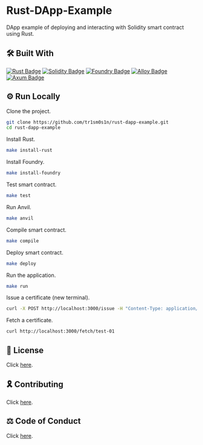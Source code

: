 # Rust-DApp-Example

DApp example of deploying and interacting with Solidity smart contract using Rust.

## 🛠 Built With

[![Rust Badge](https://img.shields.io/badge/Rust-000?logo=rust&logoColor=fff&style=for-the-badge)](https://www.rust-lang.org/)
[![Solidity Badge](https://img.shields.io/badge/Solidity-363636?logo=solidity&logoColor=fff&style=for-the-badge)](https://soliditylang.org/)
[![Foundry Badge](https://img.shields.io/badge/Foundry-3C3C3D?logo=ethereum&logoColor=fff&style=for-the-badge)](https://book.getfoundry.sh/)
[![Alloy Badge](https://img.shields.io/badge/Alloy-3C3C3D?logo=ethereum&logoColor=fff&style=for-the-badge)](https://alloy.rs/)
[![Axum Badge](https://img.shields.io/badge/Axum-000?logo=rust&logoColor=fff&style=for-the-badge)](https://docs.rs/axum/latest/axum/)

## ⚙️ Run Locally

Clone the project.

```bash
git clone https://github.com/tr1sm0s1n/rust-dapp-example.git
cd rust-dapp-example
```

Install Rust.

```bash
make install-rust
```

Install Foundry.

```bash
make install-foundry
```

Test smart contract.

```bash
make test
```

Run Anvil.

```bash
make anvil
```

Compile smart contract.

```bash
make compile
```

Deploy smart contract.

```bash
make deploy
```

Run the application.

```bash
make run
```

Issue a certificate (new terminal).

```bash
curl -X POST http://localhost:3000/issue -H "Content-Type: application/json" -d '{"id": "101", "name": "Keith", "course": "ETH-Rust", "grade": "A", "date": "06-06-24"}'
```

Fetch a certificate.

```bash
curl http://localhost:3000/fetch/test-01
```

## 📜 License

Click [here](./LICENSE.md).

## 🎗️ Contributing

Click [here](./CONTRIBUTING.md).

## ⚖️ Code of Conduct

Click [here](./CODE_OF_CONDUCT.md).
